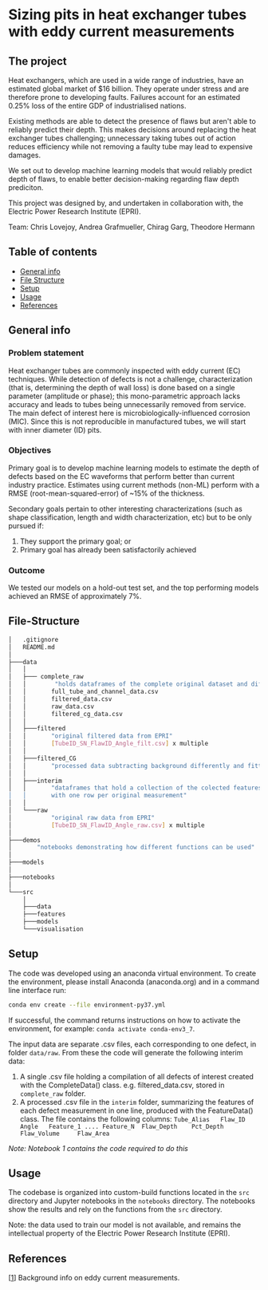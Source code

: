 # Sizing pits in heat exchanger tubes with eddy current measurements


## The project
Heat exchangers, which are used in a wide range of industries, have an estimated global market of $16 billion. They operate under stress and are therefore prone to developing faults. Failures account for an estimated 0.25% loss of the entire GDP of industrialised nations.

Existing methods are able to detect the presence of flaws but aren't able to reliably predict their depth. This makes decisions around replacing the heat exchanger tubes challenging; unnecessary taking tubes out of action reduces efficiency while not removing a faulty tube may lead to expensive damages.

We set out to develop machine learning models that would reliably predict depth of flaws, to enable better decision-making regarding flaw depth prediciton.

This project was designed by, and undertaken in collaboration with, the Electric Power Research Institute (EPRI).

Team: Chris Lovejoy, Andrea Grafmueller, Chirag Garg, Theodore Hermann


## Table of contents
* [General info](#general-info)
* [File Structure](#file-structure)
* [Setup](#setup)
* [Usage](#usage)
* [References](#references)

## General info
### Problem statement

Heat exchanger tubes are commonly inspected with eddy current (EC) techniques. While detection of defects is not a challenge, characterization (that is, determining the depth of wall loss) is done based on a single parameter (amplitude or phase); this mono-parametric approach lacks accuracy and leads to tubes being unnecessarily removed from service. The main defect of interest here is microbiologically-influenced corrosion (MIC). Since this is not reproducible in manufactured tubes, we will start with inner diameter (ID) pits.


### Objectives

Primary goal is to develop machine learning models to estimate the depth of defects based on the EC waveforms that perform better than current industry practice. Estimates using current methods (non-ML) perform with a RMSE (root-mean-squared-error) of ~15% of the thickness.

Secondary goals pertain to other interesting characterizations (such as shape classification, length and width characterization, etc) but to be only pursued if:
1) They support the primary goal; or
2) Primary goal has already been satisfactorily achieved


### Outcome

We tested our models on a hold-out test set, and the top performing models achieved an RMSE of approximately 7%.


## File-Structure
```bash
│   .gitignore
│   README.md
│
├───data
│   │
│   ├─── complete_raw     
│   │        "holds dataframes of the complete original dataset and different subsets"
│   │       full_tube_and_channel_data.csv
│   │       filtered_data.csv
│   │       raw_data.csv
│   │       filtered_cg_data.csv
│   │
│   ├───filtered
│   │       "original filtered data from EPRI"
│   │       [TubeID_SN_FlawID_Angle_filt.csv] x multiple  
│   │       
│   ├───filtered_CG
│   │       "processed data subtracting background differently and fitting peaks"
│   │
│   ├───interim
│   │       "dataframes that hold a collection of the colected features
│   │       with one row per original measurement"
│   │
│   └───raw
│           "original raw data from EPRI"
│           [TubeID_SN_FlawID_Angle_raw.csv] x multiple
│
├───demos
│       "notebooks demonstrating how different functions can be used"
│
├───models
│
├───notebooks
│
└───src
    │
    ├───data
    ├───features
    ├───models
    └───visualisation
```

## Setup

The code was developed using an anaconda virtual environment. To create the environment, please install Anaconda (anaconda.org) and in a command line interface run:

```sh
conda env create --file environment-py37.yml
```
If successful, the command returns instructions on how to activate the environment, for example: `conda activate conda-env3_7`.

The input data are separate .csv files, each corresponding to one defect, in folder `data/raw`. From these the code will generate the following interim data:
1. A single .csv file holding a compilation of all defects of interest created with the CompleteData() class. e.g. filtered_data.csv, stored in `complete_raw` folder.
2. A processed .csv file in the `interim` folder, summarizing the features of each defect measurement in one line, produced with the FeatureData() class. The file contains the following columns: `Tube_Alias 	 Flaw_ID 	Angle 	Feature_1 .... Feature_N  Flaw_Depth 	Pct_Depth 	Flaw_Volume 	Flaw_Area`

*Note: Notebook 1 contains the code required to do this*


## Usage
The codebase is organized into custom-build functions located in the `src` directory and Jupyter notebooks in the `notebooks` directory. The notebooks show the results and rely on the functions from the `src` directory.


Note: the data used to train our model is not available, and remains the intellectual property of the Electric Power Research Institute (EPRI).


## References
[[1](https://www.nde-ed.org/EducationResources/CommunityCollege/EddyCurrents/cc_ec_index.htm)] Background info on eddy current measurements.
